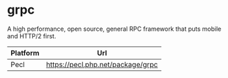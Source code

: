 # grpc

A high performance, open source, general RPC framework that puts mobile and HTTP/2 first.

| Platform | Url                                                              |
|----------|------------------------------------------------------------------|
| Pecl     | https://pecl.php.net/package/grpc                                |
